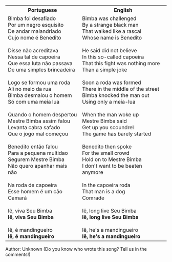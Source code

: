 <table class="capoeira-table">
    <tr class="header-row">
        <th>Portuguese</th>
        <th>English</th>
    </tr>
    <tr>
        <td>Bimba foi desafiado<br>
Por um negro esquisito<br>
De andar malandriado<br>
Cujo nome é Benedito<br>
<br>
Disse não acreditava<br>
Nessa tal de capoeira<br>
Que essa luta não passava<br>
De uma simples brincadeira<br>
<br>
Logo se formou uma roda<br>
Ali no meio da rua<br>
Bimba desmaiou o homem<br>
Só com uma meia lua<br>
<br>
Quando o homem despertou<br>
Mestre Bimba assim falou<br>
Levanta cabra safado<br>
Que o jogo mal começou<br>
<br>
Benedito então falou<br>
Para a pequena multidao<br>
Segurem Mestre Bimba<br>
Não quero apanhar mais não<br>
<br>
Na roda de capoeira<br>
Esse homem é um cão<br>
Camará<br>
<br>
Iê, viva Seu Bimba<br>
<strong>Iê, viva Seu Bimba</strong><br>
<br>
Iê, é mandingueiro<br>
<strong>Iê, é mandingueiro</strong></td>
        <td>Bimba was challenged<br>
By a strange black man<br>
That walked like a rascal<br>
Whose name is Benedito<br>
<br>
He said did not believe<br>
In this so-called capoeira<br>
That this fight was nothing more<br>
Than a simple joke<br>
<br>
Soon a roda was formed<br>
There in the middle of the street<br>
Bimba knocked the man out<br>
Using only a meia-lua<br>
<br>
When the man woke up<br>
Mestre Bimba said<br>
Get up you scoundrel<br>
The game has barely started<br>
<br>
Benedito then spoke<br>
For the small crowd<br>
Hold on to Mestre Bimba<br>
I don't want to be beaten anymore<br>
<br>
In the capoeira roda<br>
That man is a dog<br>
Comrade<br>
<br>
Iê, long live Seu Bimba<br>
<strong>Iê, long live Seu Bimba</strong><br>
<br>
Iê, he's a mandingueiro<br>
<strong>Iê, he's a mandingueiro</strong></td>
    </tr>
</table>

<figcaption>
Author: Unknown (Do you know who wrote this song? Tell us in the comments!)
</figcaption>